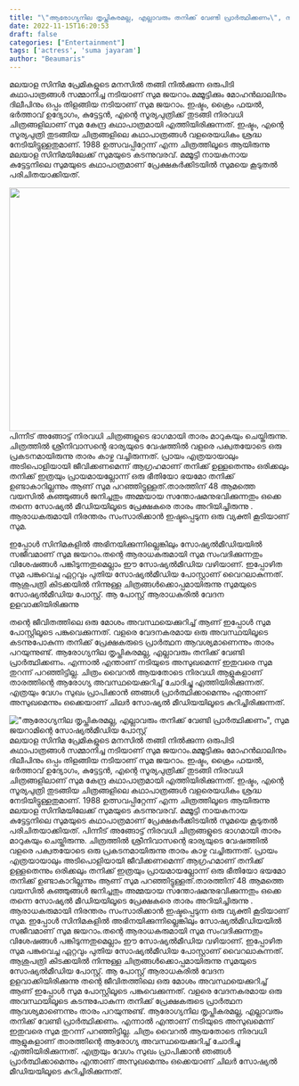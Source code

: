 ```yaml
---
title: "\"ആരോഗ്യനില തൃപ്തികരമല്ല, എല്ലാവരും തനിക്ക് വേണ്ടി പ്രാർത്ഥിക്കണം\", സുമ ജയറാമിന്റെ സോഷ്യൽമീഡിയ പോസ്റ്റ്"
date: 2022-11-15T16:20:53
draft: false
categories: ["Entertainment"]
tags: ['actress', 'suma jayaram']
author: "Beaumaris"
---
```


മലയാള സിനിമ പ്രേമികളുടെ മനസിൽ തങ്ങി നിൽക്കുന്ന ഒരുപിടി കഥാപാത്രങ്ങൾ സമ്മാനിച്ച നടിയാണ് സുമ ജയറാം.മമ്മൂട്ടിക്കും മോഹൻലാലിനും ദിലീപിനും ഒപ്പം തിളങ്ങിയ നടിയാണ് സുമ ജയറാം. ഇഷ്ടം, ക്രൈം ഫയൽ, ഭർത്താവ് ഉദ്യോഗം, കുട്ടേട്ടൻ, എന്റെ സൂര്യപുത്രിക്ക് തുടങ്ങി നിരവധി ചിത്രങ്ങളിലാണ് സുമ കേന്ദ്ര കഥാപാത്രമായി എത്തിയിരിക്കുന്നത്. ഇഷ്ടം, എന്റെ സൂര്യപുത്രി തുടങ്ങിയ ചിത്രങ്ങളിലെ കഥാപാത്രങ്ങൾ വളരെയധികം ശ്രദ്ധ നേടിയിട്ടുള്ളതുമാണ്. 1988 ഉത്സവപ്പിറ്റേന്ന് എന്ന ചിത്രത്തിലൂടെ ആയിരുന്നു മലയാള സിനിമയിലേക്ക് സുമയുടെ കടന്നുവരവ്. മമ്മൂട്ടി നായകനായ കുട്ടേട്ടനിലെ സുമയുടെ കഥാപാത്രമാണ് പ്രേക്ഷകർക്കിടയിൽ സുമയെ കൂടുതൽ പരിചിതയാക്കിയത്.

<img class=" wp-image-359168 aligncenter" src="https://cdn.boolokam.com/articles/2022/11/fwfggggghhhh.jpg" alt="" width="776" height="437" />പിന്നീട് അങ്ങോട്ട് നിരവധി ചിത്രങ്ങളുടെ ഭാഗമായി താരം മാറുകയും ചെയ്തിരുന്നു. ചിത്രത്തിൽ ശ്രീനിവാസന്റെ ഭാര്യയുടെ വേഷത്തിൽ വളരെ പക്വതയോടെ ഒരു പ്രകടനമായിരുന്നു താരം കാഴ്ച വച്ചിരുന്നത്. പ്രായം എത്രയായാലും അടിപൊളിയായി ജീവിക്കണമെന്ന് ആഗ്രഹമാണ് തനിക്ക് ഉള്ളതെന്നും ഒരിക്കലും തനിക്ക് ഇത്രയും പ്രായമായല്ലോന്ന് ഒരു ഭീതിയോ ഭയമോ തനിക്ക് ഉണ്ടാകാറില്ലന്നും ആണ് സുമ പറഞ്ഞിട്ടുള്ളത്.താരത്തിന് 48 ആമത്തെ വയസിൽ കുഞ്ഞുങ്ങൾ ജനിച്ചതും അമ്മയായ സന്തോഷമനുഭവിക്കുന്നതും ഒക്കെ തന്നെ സോഷ്യൽ മീഡിയയിലൂടെ പ്രേക്ഷകരെ താരം അറിയിച്ചിരുന്നു . ആരാധകരുമായി നിരന്തരം സംസാരിക്കാൻ ഇഷ്ടപ്പെടുന്ന ഒരു വ്യക്തി കൂടിയാണ് സുമ.

ഇപ്പോൾ സിനിമകളിൽ അഭിനയിക്കുന്നില്ലെങ്കിലും സോഷ്യൽമീഡിയയിൽ സജീവമാണ് സുമ ജയറാം.തന്റെ ആരാധകരുമായി സുമ സംവദിക്കുന്നതും വിശേഷങ്ങൾ പങ്കിടുന്നതുമെല്ലാം ഈ സോഷ്യൽ‌മീഡിയ വഴിയാണ്. ഇപ്പോഴിത സുമ പങ്കുവെച്ച ഏറ്റവും പുതിയ സോഷ്യൽമീഡിയ പോസ്റ്റാണ് വൈറലാകുന്നത്. ആശുപത്രി കിടക്കയിൽ നിന്നുള്ള ചിത്രങ്ങൾക്കൊപ്പമായിരുന്നു സുമയുടെ സോഷ്യൽമീഡിയ പോസ്റ്റ്. ആ പോസ്റ്റ് ആരാധകരിൽ വേദന ഉളവാക്കിയിരിക്കുന്നു

തന്റെ ജീവിതത്തിലെ ഒരു മോശം അവസ്ഥയെക്കുറിച്ച് ആണ് ഇപ്പോൾ സുമ പോസ്റ്റിലൂടെ പങ്കുവെക്കുന്നത്. വളരെ വേദനകരമായ ഒരു അവസ്ഥയിലൂടെ കടന്നുപോകുന്ന തനിക്ക് പ്രേക്ഷകരുടെ പ്രാർത്ഥന ആവശ്യമാണെന്നും താരം പറയുന്നുണ്ട്. ആരോഗ്യനില തൃപ്തികരമല്ല, എല്ലാവരും തനിക്ക് വേണ്ടി പ്രാർത്ഥിക്കണം. എന്നാൽ എന്താണ് നടിയുടെ അസുഖമെന്ന് ഇതുവരെ സുമ തുറന്ന് പറഞ്ഞിട്ടില്ല. ചിത്രം വൈറൽ ആയതോടെ നിരവധി ആളുകളാണ് താരത്തിന്റെ ആരോഗ്യ അവസ്ഥയെക്കുറിച്ച് ചോദിച്ചു എത്തിയിരിക്കുന്നത്. എത്രയും വേഗം സുഖം പ്രാപിക്കാൻ ഞങ്ങൾ പ്രാർത്ഥിക്കാമെന്നും എന്താണ് അസുഖമെന്നും ഒക്കെയാണ് ചിലർ സോഷ്യൽ മീഡിയയിലൂടെ കുറിച്ചിരിക്കുന്നത്.


!["ആരോഗ്യനില തൃപ്തികരമല്ല, എല്ലാവരും തനിക്ക് വേണ്ടി പ്രാർത്ഥിക്കണം", സുമ ജയറാമിന്റെ സോഷ്യൽമീഡിയ പോസ്റ്റ്](https://cdn.boolokam.com/articles/2022/11/fwfggggghhhh.jpg)മലയാള സിനിമ പ്രേമികളുടെ മനസിൽ തങ്ങി നിൽക്കുന്ന ഒരുപിടി കഥാപാത്രങ്ങൾ സമ്മാനിച്ച നടിയാണ് സുമ ജയറാം.മമ്മൂട്ടിക്കും മോഹൻലാലിനും ദിലീപിനും ഒപ്പം തിളങ്ങിയ നടിയാണ് സുമ ജയറാം. ഇഷ്ടം, ക്രൈം ഫയൽ, ഭർത്താവ് ഉദ്യോഗം, കുട്ടേട്ടൻ, എന്റെ സൂര്യപുത്രിക്ക് തുടങ്ങി നിരവധി ചിത്രങ്ങളിലാണ് സുമ കേന്ദ്ര കഥാപാത്രമായി എത്തിയിരിക്കുന്നത്. ഇഷ്ടം, എന്റെ സൂര്യപുത്രി തുടങ്ങിയ ചിത്രങ്ങളിലെ കഥാപാത്രങ്ങൾ വളരെയധികം ശ്രദ്ധ നേടിയിട്ടുള്ളതുമാണ്. 1988 ഉത്സവപ്പിറ്റേന്ന് എന്ന ചിത്രത്തിലൂടെ ആയിരുന്നു മലയാള സിനിമയിലേക്ക് സുമയുടെ കടന്നുവരവ്. മമ്മൂട്ടി നായകനായ കുട്ടേട്ടനിലെ സുമയുടെ കഥാപാത്രമാണ് പ്രേക്ഷകർക്കിടയിൽ സുമയെ കൂടുതൽ പരിചിതയാക്കിയത്. പിന്നീട് അങ്ങോട്ട് നിരവധി ചിത്രങ്ങളുടെ ഭാഗമായി താരം മാറുകയും ചെയ്തിരുന്നു. ചിത്രത്തിൽ ശ്രീനിവാസന്റെ ഭാര്യയുടെ വേഷത്തിൽ വളരെ പക്വതയോടെ ഒരു പ്രകടനമായിരുന്നു താരം കാഴ്ച വച്ചിരുന്നത്. പ്രായം എത്രയായാലും അടിപൊളിയായി ജീവിക്കണമെന്ന് ആഗ്രഹമാണ് തനിക്ക് ഉള്ളതെന്നും ഒരിക്കലും തനിക്ക് ഇത്രയും പ്രായമായല്ലോന്ന് ഒരു ഭീതിയോ ഭയമോ തനിക്ക് ഉണ്ടാകാറില്ലന്നും ആണ് സുമ പറഞ്ഞിട്ടുള്ളത്.താരത്തിന് 48 ആമത്തെ വയസിൽ കുഞ്ഞുങ്ങൾ ജനിച്ചതും അമ്മയായ സന്തോഷമനുഭവിക്കുന്നതും ഒക്കെ തന്നെ സോഷ്യൽ മീഡിയയിലൂടെ പ്രേക്ഷകരെ താരം അറിയിച്ചിരുന്നു . ആരാധകരുമായി നിരന്തരം സംസാരിക്കാൻ ഇഷ്ടപ്പെടുന്ന ഒരു വ്യക്തി കൂടിയാണ് സുമ. ഇപ്പോൾ സിനിമകളിൽ അഭിനയിക്കുന്നില്ലെങ്കിലും സോഷ്യൽമീഡിയയിൽ സജീവമാണ് സുമ ജയറാം.തന്റെ ആരാധകരുമായി സുമ സംവദിക്കുന്നതും വിശേഷങ്ങൾ പങ്കിടുന്നതുമെല്ലാം ഈ സോഷ്യൽ‌മീഡിയ വഴിയാണ്. ഇപ്പോഴിത സുമ പങ്കുവെച്ച ഏറ്റവും പുതിയ സോഷ്യൽമീഡിയ പോസ്റ്റാണ് വൈറലാകുന്നത്. ആശുപത്രി കിടക്കയിൽ നിന്നുള്ള ചിത്രങ്ങൾക്കൊപ്പമായിരുന്നു സുമയുടെ സോഷ്യൽമീഡിയ പോസ്റ്റ്. ആ പോസ്റ്റ് ആരാധകരിൽ വേദന ഉളവാക്കിയിരിക്കുന്നു തന്റെ ജീവിതത്തിലെ ഒരു മോശം അവസ്ഥയെക്കുറിച്ച് ആണ് ഇപ്പോൾ സുമ പോസ്റ്റിലൂടെ പങ്കുവെക്കുന്നത്. വളരെ വേദനകരമായ ഒരു അവസ്ഥയിലൂടെ കടന്നുപോകുന്ന തനിക്ക് പ്രേക്ഷകരുടെ പ്രാർത്ഥന ആവശ്യമാണെന്നും താരം പറയുന്നുണ്ട്. ആരോഗ്യനില തൃപ്തികരമല്ല, എല്ലാവരും തനിക്ക് വേണ്ടി പ്രാർത്ഥിക്കണം. എന്നാൽ എന്താണ് നടിയുടെ അസുഖമെന്ന് ഇതുവരെ സുമ തുറന്ന് പറഞ്ഞിട്ടില്ല. ചിത്രം വൈറൽ ആയതോടെ നിരവധി ആളുകളാണ് താരത്തിന്റെ ആരോഗ്യ അവസ്ഥയെക്കുറിച്ച് ചോദിച്ചു എത്തിയിരിക്കുന്നത്. എത്രയും വേഗം സുഖം പ്രാപിക്കാൻ ഞങ്ങൾ പ്രാർത്ഥിക്കാമെന്നും എന്താണ് അസുഖമെന്നും ഒക്കെയാണ് ചിലർ സോഷ്യൽ മീഡിയയിലൂടെ കുറിച്ചിരിക്കുന്നത്.
